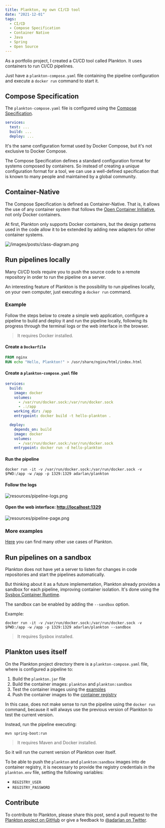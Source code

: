 ```yaml
---
title: Plankton, my own CI/CD tool
date: "2021-12-01"
tags:
  - CI/CD
  - Compose Specification
  - Container Native
  - Java
  - Spring
  - Open Source
---
```


As a portfolio project, I created a CI/CD tool called Plankton.
It uses containers to run CI/CD pipelines.

Just have a `plankton-compose.yaml` file containing the pipeline configuration
and execute a `docker run` command to start it.

## Compose Specification

The `plankton-compose.yaml` file is configured using the
[Compose Specification](https://github.com/compose-spec/compose-spec/blob/master/spec.md).

```yaml
services:
  test: ...
  build: ...
  deploy: ...
```

It's the same configuration format used by Docker Compose,
but it's not exclusive to Docker Compose.

The Compose Specification defines a standard configuration format for systems composed by containers.
So instead of creating a unique configuration format for a tool,
we can use a well-defined specification that is known to many people and maintained by a global community.

## Container-Native

The Compose Specification is defined as Container-Native.
That is, it allows the use of any container system that follows
the [Open Container Initiative](https://opencontainers.org/),
not only Docker containers.

At first, Plankton only supports Docker containers,
but the design patterns used in the code allow it to be extended by adding new adapters for other container systems.

![/images/posts/class-diagram.png](/images/plankton/class-diagram.png)

## Run pipelines locally

Many CI/CD tools require you to push the source code to a remote repository
in order to run the pipeline on a server.

An interesting feature of Plankton is the possibility to run pipelines locally, on your own computer,
just executing a `docker run` command.

### Example

Follow the steps below to create a simple web application,
configure a pipeline to build and deploy it and run the pipeline locally,
following its progress through the terminal logs or the web interface in the browser.

> It requires Docker installed.

#### Create a `Dockerfile`

```Dockerfile
FROM nginx
RUN echo "Hello, Plankton!" > /usr/share/nginx/html/index.html
```

#### Create a `plankton-compose.yaml` file

```yaml
services:
  build:
    image: docker
    volumes:
      - /var/run/docker.sock:/var/run/docker.sock
      - .:/app
    working_dir: /app
    entrypoint: docker build -t hello-plankton .

  deploy:
    depends_on: build
    image: docker
    volumes:
      - /var/run/docker.sock:/var/run/docker.sock
    entrypoint: docker run -d hello-plankton
```

#### Run the pipeline

```shell
docker run -it -v /var/run/docker.sock:/var/run/docker.sock -v $PWD:/app -w /app -p 1329:1329 adarlan/plankton
```

#### Follow the logs

![resources/pipeline-logs.png](/images/plankton/pipeline-logs.png)

#### Open the web interface: [http://localhost:1329](http://localhost:1329)

![resources/pipeline-page.png](/images/plankton/pipeline-page.png)

### More examples

[Here](https://github.com/adarlan/plankton/tree/master/examples)
you can find many other use cases of Plankton.

## Run pipelines on a sandbox

Plankton does not have yet a server
to listen for changes in code repositories
and start the pipelines automatically.

But thinking about it as a future implementation,
Plankton already provides a sandbox for each pipeline,
improving container isolation.
It's done using the [Sysbox Container Runtime](https://github.com/nestybox/sysbox).

The sandbox can be enabled by adding the `--sandbox` option.

Example:

```shell
docker run -it -v /var/run/docker.sock:/var/run/docker.sock -v $PWD:/app -w /app -p 1329:1329 adarlan/plankton --sandbox
```

> It requires Sysbox installed.

## Plankton uses itself

On the Plankton project directory there is a `plankton-compose.yaml` file,
where is configured a pipeline to:

1. Build the `plankton.jar` file
1. Build the container images: `plankton` and `plankton:sandbox`
1. Test the container images using the [examples](https://github.com/adarlan/plankton/tree/master/examples)
1. Push the container images to the [container registry](https://hub.docker.com/repository/docker/adarlan/plankton)

In this case, does not make sense to run the pipeline using the `docker run` command,
because it will always use the previous version of Plankton to test the current version.

Instead, run the pipeline executing:

```shell
mvn spring-boot:run
```

> It requires Maven and Docker installed.

So it will run the current version of Plankton over itself.

To be able to push the `plankton` and `plankton:sandbox` images into de container registry,
it is necessary to provide the registry credentials in the `plankton.env` file,
setting the following variables:

- `REGISTRY_USER`
- `REGISTRY_PASSWORD`

## Contribute

To contribute to Plankton, please share this post,
send a pull request to the [Plankton project on GitHub](https://github.com/adarlan/plankton)
or give a feedback to [@adarlan on Twitter](httpl://twitter.com/adarlan).
